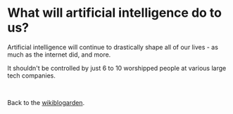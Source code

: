 # What will artificial intelligence do to us?

Artificial intelligence will continue to drastically shape all of our lives - as much as the internet did, and more.

It shouldn't be controlled by just 6 to 10 worshipped people at various large tech companies.

<br>

Back to the [wikiblogarden](/).
